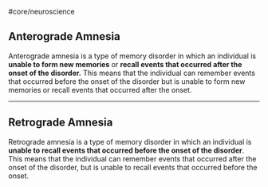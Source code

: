 #core/neuroscience

## Anterograde Amnesia

Anterograde amnesia is a type of memory disorder in which an individual is **unable to form new memories** or **recall events that occurred after the onset of the disorder.** This means that the individual can remember events that occurred before the onset of the disorder but is unable to form new memories or recall events that occurred after the onset.

----

## Retrograde Amnesia

Retrograde amnesia is a type of memory disorder in which an individual is **unable to recall events that occurred before the onset of the disorder**. This means that the individual can remember events that occurred after the onset of the disorder, but is unable to recall events that occurred before the onset.
